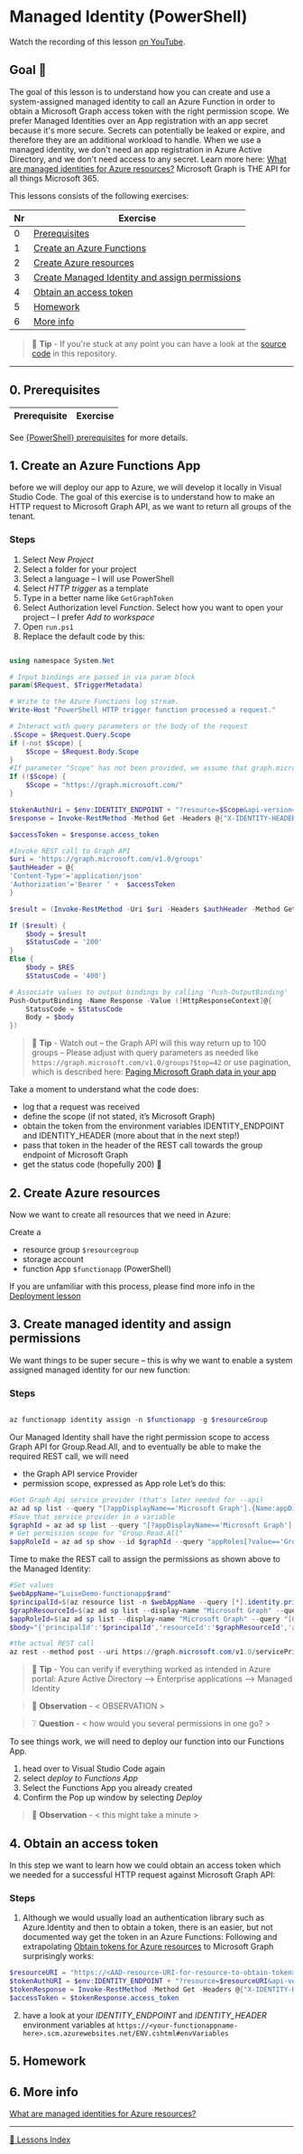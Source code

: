 # Managed Identity (PowerShell)

Watch the recording of this lesson [on YouTube]().

## Goal 🎯

The goal of this lesson is to understand how you can create and use a system-assigned managed identity to call an Azure Function in order to obtain a Microsoft Graph access token with the right permission scope. We prefer Managed Identities over an App registration with an app secret because it's more secure. Secrets can potentially be leaked or expire, and therefore they are an additional workload to handle. When we use a managed identity, we don't need an app registration in Azure Active Directory, and we don't need access to any secret. Learn more here: [What are managed identities for Azure resources?](https://docs.microsoft.com/azure/active-directory/managed-identities-azure-resources/overview) Microsoft Graph is THE API for all things Microsoft 365.

This lessons consists of the following exercises:

|Nr|Exercise
|-|-
|0|[Prerequisites](#0-prerequisites)
|1|[Create an Azure Functions](#1-create-an-azure-functions-app)
|2|[Create Azure resources](#2-create-azure-resources)
|3|[Create Managed Identity and assign permissions](#3-create-managed-identity-and-assign-permissions)
|4|[Obtain an access token](#4-obtain-an-access-token)
|5|[Homework](#5-homework)
|6|[More info](#6-more-info)

> 📝 **Tip** - If you're stuck at any point you can have a look at the [source code](../../src/{language}/{topic}) in this repository.

---

## 0. Prerequisites

| Prerequisite | Exercise
| - | -

See [{PowerShell} prerequisites](../prerequisites/prerequisites-{powershell}.md) for more details.

## 1. Create an Azure Functions App

before we will deploy our app to Azure, we will develop it locally in Visual Studio Code. The goal of this exercise is to understand how to  make an HTTP request to Microsoft Graph API, as we want to return all groups of the tenant.

### Steps

1. Select _New Project_
2. Select a folder for your project
3. Select a language – I will use PowerShell
4. Select _HTTP trigger_ as a template
5. Type in a better name like `GetGraphToken`
6. Select Authorization level _Function_. Select how you want to open your project – I prefer _Add to workspace_
7. Open `run.ps1`
8. Replace the default code by this:

```powershell

using namespace System.Net

# Input bindings are passed in via param block
param($Request, $TriggerMetadata)

# Write to the Azure Functions log stream.
Write-Host "PowerShell HTTP trigger function processed a request."

# Interact with query parameters or the body of the request
.$Scope = $Request.Query.Scope
if (-not $Scope) {
    $Scope = $Request.Body.Scope
}
#If parameter "Scope" has not been provided, we assume that graph.microsoft.com is the target resource
If (!$Scope) {
    $Scope = "https://graph.microsoft.com/"
}

$tokenAuthUri = $env:IDENTITY_ENDPOINT + "?resource=$Scope&api-version=2019-08-01"
$response = Invoke-RestMethod -Method Get -Headers @{"X-IDENTITY-HEADER"="$env:IDENTITY_HEADER"} -Uri $tokenAuthUri -UseBasicParsing

$accessToken = $response.access_token

#Invoke REST call to Graph API
$uri = 'https://graph.microsoft.com/v1.0/groups'
$authHeader = @{    
'Content-Type'='application/json'
'Authorization'='Bearer ' +  $accessToken
}

$result = (Invoke-RestMethod -Uri $uri -Headers $authHeader -Method Get -ResponseHeadersVariable RES).value

If ($result) {
    $body = $result
    $StatusCode = '200'
}
Else {
    $body = $RES
    $StatusCode = '400'}

# Associate values to output bindings by calling 'Push-OutputBinding'
Push-OutputBinding -Name Response -Value ([HttpResponseContext]@{
    StatusCode = $StatusCode
    Body = $body
})
```

> 📝 **Tip** - Watch out – the Graph API will this way return up to 100 groups – Please adjust with query parameters as needed like `https://graph.microsoft.com/v1.0/groups?$top=42` or use pagination, which is described here: [Paging Microsoft Graph data in your app](https://docs.microsoft.com/graph/paging)

Take a moment to understand what the code does:

* log that a request was received
* define the scope (if not stated, it’s Microsoft Graph)
* obtain the token from the environment variables IDENTITY_ENDPOINT and IDENTITY_HEADER (more about that in the next step!)
* pass that token in the header of the REST call towards the group endpoint of Microsoft Graph
* get the status code (hopefully 200) 🤞

## 2. Create Azure resources

Now we want to create all resources that we need in Azure:

Create a

* resource group `$resourcegroup`
* storage account
* function App `$functionapp` (PowerShell)

If you are unfamiliar with this process, please find more info in the [Deployment lesson](https://github.com/marcduiker/azure-functions-university/blob/main/lessons/deployment/deployment-lesson.md)

## 3. Create managed identity and assign permissions

We want things to be super secure – this is why we want to enable a system assigned managed identity for our new function:

### Steps

```powershell

az functionapp identity assign -n $functionapp -g $resourceGroup
```

Our Managed Identity shall have the right permission scope to access Graph API for Group.Read.All, and to eventually be able to make the required REST call, we will need

* the Graph API service Provider
* permission scope, expressed as App role
Let’s do this:

```powershell
#Get Graph Api service provider (that's later needed for --api) 
az ad sp list --query "[?appDisplayName=='Microsoft Graph'].{Name:appDisplayName, Id:appId}" --output table --all
#Save that service provider in a variable
$graphId = az ad sp list --query "[?appDisplayName=='Microsoft Graph'].appId | [0]" --all 
# Get permission scope for "Group.Read.All"
$appRoleId = az ad sp show --id $graphId --query "appRoles[?value=='Group.Read.All'].id | [0]" 
```

Time to make the REST call to assign the permissions as shown above to the Managed Identity:

```powershell
#Set values
$webAppName="LuiseDemo-functionapp$rand"
$principalId=$(az resource list -n $webAppName --query [*].identity.principalId --out tsv)
$graphResourceId=$(az ad sp list --display-name "Microsoft Graph" --query [0].objectId --out tsv)
$appRoleId=$(az ad sp list --display-name "Microsoft Graph" --query "[0].appRoles[?value=='Group.Read.All' && contains(allowedMemberTypes, 'Application')].id" --out tsv)
$body="{'principalId':'$principalId','resourceId':'$graphResourceId','appRoleId':'$appRoleId'}"

#the actual REST call 
az rest --method post --uri https://graph.microsoft.com/v1.0/servicePrincipals/$principalId/appRoleAssignments --body $body --headers Content-Type=application/json
```

> 📝 **Tip** - You can verify if everything worked as intended in Azure portal: Azure Active Directory --> Enterprise applications --> Managed Identity

> 🔎 **Observation** - < OBSERVATION >

> ❔ **Question** - < how would you several permissions in one go? >

To see things work, we will need to deploy our function into our Functions App.

1. head over to Visual Studio Code again
2. select _deploy to Functions App_
3. Select the Functions App you already created
4. Confirm the Pop up window by selecting _Deploy_

> 🔎 **Observation** - < this might take a minute >

<!-- check with Marc if I need to explain how to test in Azure portal -->

## 4. Obtain an access token

In this step we want to learn how we could obtain an access token which we needed for a successful HTTP request against Microsoft Graph API:

### Steps

1. Although we would usually load an authentication library such as Azure.Identity and then  to obtain a token, there is an easier, but not documented way get the token in an Azure  Functions: Following and extrapolating [Obtain tokens for Azure resources](https://docs.microsoft.com/azure/app-service/overview-managed-identity?tabs=powershell#obtain-tokens-for-azure-resources) to Microsoft Graph surprisingly works:

```powershell
$resourceURI = "https://<AAD-resource-URI-for-resource-to-obtain-token>"
$tokenAuthURI = $env:IDENTITY_ENDPOINT + "?resource=$resourceURI&api-version=2019-08-01"
$tokenResponse = Invoke-RestMethod -Method Get -Headers @{"X-IDENTITY-HEADER"="$env:IDENTITY_HEADER"} -Uri $tokenAuthURI
$accessToken = $tokenResponse.access_token
```

2. have a look at your _IDENTITY_ENDPOINT_ and _IDENTITY_HEADER_ environment variables at `https://<your-functionappname-here>.scm.azurewebsites.net/ENV.cshtml#envVariables`

## 5. Homework

<!-- check with Marc what would be appropriate homework -->

## 6. More info

[What are managed identities for Azure resources?](https://docs.microsoft.com/azure/active-directory/managed-identities-azure-resources/overview)

---
[🔼 Lessons Index](../../README.md)
